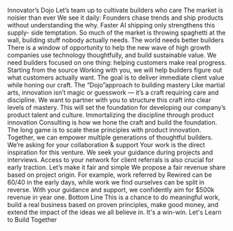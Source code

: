 Innovator’s Dojo
Let’s team up to cultivate
builders who care
The market is
noisier than ever
We see it daily: Founders chase trends and
ship products without understanding the why.
Faster AI shipping only strengthens this supply-
side temptation.
So much of the market is throwing spaghetti at
the wall, building stuff nobody actually needs.
The world needs
better builders
There is a window of opportunity to help
the new wave of high growth companies
use technology thoughtfully, and build
sustainable value.
We need builders focused on one thing:
helping customers make real progress.
Starting from
the source
Working with you, we will help
builders figure out what customers
actually want.
The goal is to deliver immediate
client value while honing our craft.
The “Dojo”approach
to building mastery
Like martial arts, innovation isn’t magic or guesswork
— it’s a craft requiring care and discipline.
We want to partner with you to structure this craft
into clear levels of mastery.
This will set the foundation for developing our
company’s product talent and culture.
Immortalizing the
discipline through
product innovation
Consulting is how we hone the craft and
build the foundation.
The long game is to scale these principles
with product innovation.
Together, we can empower multiple
generations of thoughtful builders.
We’re asking for your
collaboration & support
Your work is the direct inspiration for this venture.
We seek your guidance during projects and
interviews.
Access to your network for client referrals is also
crucial for early traction.
Let’s make it
fair and simple
We propose a fair revenue share based on
project origin.
For example, work referred by Rewired can be
60/40 in the early days, while work we find
ourselves can be split in reverse.
With your guidance and support, we confidently
aim for $500k revenue in year one.
Bottom Line
This is a chance to do meaningful work,
build a real business based on proven
principles, make good money, and extend
the impact of the ideas we all believe in.
It's a win-win.
Let's Learn to Build
Together